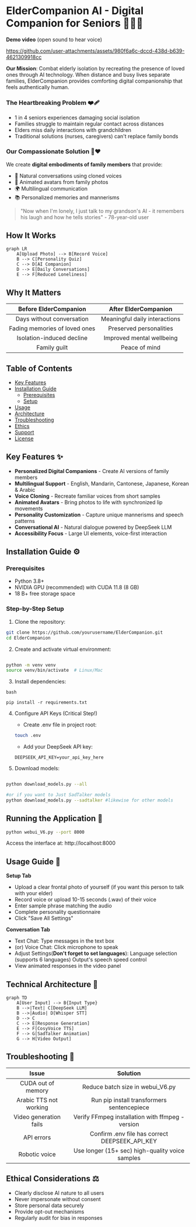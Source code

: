 # ElderCompanion AI - Digital Companion for Seniors 👵👴💬
**Demo video** (open sound to hear voice)

https://github.com/user-attachments/assets/980f6a6c-dccd-438d-b639-4621309918cc

**Our Mission**: Combat elderly isolation by recreating the presence of loved ones through AI technology. When distance and busy lives separate families, ElderCompanion provides comforting digital companionship that feels authentically human.

### The Heartbreaking Problem ❤️‍🩹
- 1 in 4 seniors experiences damaging social isolation
- Families struggle to maintain regular contact across distances
- Elders miss daily interactions with grandchildren
- Traditional solutions (nurses, caregivers) can't replace family bonds

### Our Compassionate Solution 🤖❤️
We create **digital embodiments of family members** that provide:
- 💬 Natural conversations using cloned voices
- 👤 Animated avatars from family photos
- 🌍 Multilingual communication
- 📚 Personalized memories and mannerisms

> "Now when I'm lonely, I just talk to my grandson's AI - it remembers his laugh and how he tells stories" - 78-year-old user

## How It Works
```mermaid
graph LR
    A[Upload Photo] --> B[Record Voice]
    B --> C[Personality Quiz]
    C --> D[AI Companion]
    D --> E[Daily Conversations]
    E --> F[Reduced Loneliness]
```
## Why It Matters

|                                       Before ElderCompanion                                       |               After ElderCompanion              |             
|:-------------------------------------------------------------------------------------------------:|:-----------------------------------------------:|
| Days without conversation                                                                         | Meaningful daily interactions                   |                  
| Fading memories of loved ones                                                                     | Preserved personalities                         |            
| Isolation-induced decline                                                                         | Improved mental wellbeing                       |                       
| Family guilt                                                                                      | Peace of mind                                   |    

## Table of Contents
- [Key Features](#key-features-)
- [Installation Guide](#installation-guide-)
  - [Prerequisites](#prerequisites)
  - [Setup](#step-by-step-setup)
- [Usage](#usage-guide-)
- [Architecture](#technical-architecture-)
- [Troubleshooting](#troubleshooting-)
- [Ethics](#ethical-considerations-)
- [Support](#support--contribution)
- [License](#license)

## Key Features ✨
- **Personalized Digital Companions** - Create AI versions of family members
- **Multilingual Support** - English, Mandarin, Cantonese, Japanese, Korean & Arabic
- **Voice Cloning** - Recreate familiar voices from short samples
- **Animated Avatars** - Bring photos to life with synchronized lip movements
- **Personality Customization** - Capture unique mannerisms and speech patterns
- **Conversational AI** - Natural dialogue powered by DeepSeek LLM
- **Accessibility Focus** - Large UI elements, voice-first interaction

## Installation Guide ⚙️

### Prerequisites
- Python 3.8+
- NVIDIA GPU (recommended) with CUDA 11.8 (8 GB)
- 18 B+ free storage space

### Step-by-Step Setup
1. Clone the repository:
```bash
git clone https://github.com/yourusername/ElderCompanion.git
cd ElderCompanion

```
2. Create and activate virtual environment:

```bash

python -m venv venv
source venv/bin/activate  # Linux/Mac
```

3. Install dependencies:
```
bash

pip install -r requirements.txt
```
4. Configure API Keys (Critical Step!)
    - Create .env file in project root:
    ```bash
    touch .env
    ```
    - Add your DeepSeek API key:
    ```env
    DEEPSEEK_API_KEY=your_api_key_here
    ```
    
5. Download models:

```bash

python download_models.py --all

#or if you want to Just SadTalker models
python download_models.py --sadtalker #likewise for other models

```

## Running the Application 🚀
```bash
python webui_V6.py --port 8000
```

Access the interface at: http://localhost:8000

## Usage Guide 📖
**Setup Tab** 
- Upload a clear frontal photo of yourself (if you want this person to talk with your elder)
- Record voice or upload 10-15 seconds (.wav) of their voice
- Enter sample phrase matching the audio
- Complete personality questionnaire
- Click "Save All Settings"

**Conversation Tab**
- Text Chat: Type messages in the text box
- (or) Voice Chat: Click microphone to speak
- Adjust Settings(**Don't forget to set languages**):
    Language selection (supports 6 languages)
    Output's speech speed control
- View animated responses in the video panel
## Technical Architecture 🧠
```mermaid
graph TD
    A[User Input] --> B{Input Type}
    B -->|Text| C[DeepSeek LLM]
    B -->|Audio| D[Whisper STT]
    D --> C
    C --> E[Response Generation]
    E --> F[CosyVoice TTS]
    F --> G[SadTalker Animation]
    G --> H[Video Output]
```

## Troubleshooting 🔧
|                                               Issue                                               |                     Solution                    |
|:-------------------------------------------------------------------------------------------------:|:-----------------------------------------------:|
| CUDA out of memory                                                                                | Reduce batch size in webui_V6.py                |                      
| Arabic TTS not working                                                                            | Run pip install transformers sentencepiece      |                        
| Video generation fails                                                                            | Verify FFmpeg installation with ffmpeg -version |                       
| API errors                                                                                        | Confirm .env file has correct DEEPSEEK_API_KEY  |                       
| Robotic voice                                                                                     | Use longer (15+ sec) high-quality voice samples |     

## Ethical Considerations ⚖️
  - Clearly disclose AI nature to all users
  - Never impersonate without consent
  - Store personal data securely
  - Provide opt-out mechanisms
  - Regularly audit for bias in responses
